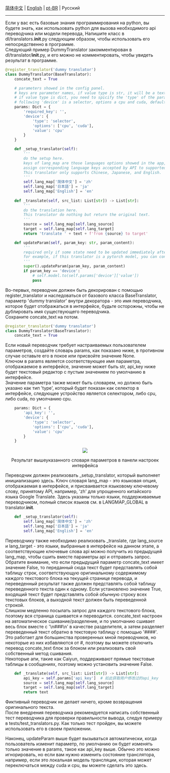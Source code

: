 [简体中文](../doc/加别的翻译器.md) | [English](../doc/how_to_add_new_translator.md) | [pt-BR](../doc/Como_add_um_novo_tradutor.md) | Русский

---

Если у вас есть базовые знания программирования на python, вы будете знать, как использовать python для вызова необходимого api переводчика или модели перевода, Напишите класс в dl/translators.__init__.py следующим образом, чтобы использовать его непосредственно в программе.      
Следующий пример DummyTranslator закомментирован в dl/translator/__init__.py, и его можно не комментировать, чтобы увидеть результат в программе.  

``` python
@register_translator('dummy translator')
class DummyTranslator(BaseTranslator):
    concate_text = True

    # parameters showed in the config panel. 
    # keys are parameter names, if value type is str, it will be a text editor(required key)
    # if value type is dict, you need to spicify the 'type' of the parameter, 
    # following 'device' is a selector, options a cpu and cuda, default is cpu
    params: Dict = {
        'required_key': '', 
        'device': {
            'type': 'selector',
            'options': ['cpu', 'cuda'],
            'value': 'cpu'
        }
    }

    def _setup_translator(self):
        '''
        do the setup here.  
        keys of lang_map are those languages options showed in the app, 
        assign corresponding language keys accepted by API to supported languages.  
        This translator only supports Chinese, Japanese, and English.
        '''
        self.lang_map['简体中文'] = 'zh'
        self.lang_map['日本語'] = 'ja'
        self.lang_map['English'] = 'en'  
        
    def _translate(self, src_list: List[str]) -> List[str]:
        '''
        do the translation here.  
        This translator do nothing but return the original text.
        '''
        source = self.lang_map[self.lang_source]
        target = self.lang_map[self.lang_target]
        return 'translate ' + text + f'from {source} to target'

    def updateParam(self, param_key: str, param_content):
        '''
        required only if some state need to be updated immediately after user change the translator params,
        for example, if this translator is a pytorch model, you can convert it to cpu/gpu here.
        '''
        super().updateParam(param_key, param_content)
        if param_key == 'device':
            # self.model.to(self.params['device']['value'])
            pass
```

Во-первых, переводчик должен быть декорирован с помощью register_translator и наследоваться от базового класса BaseTranslator, параметр 'dummy translator' внутри декоратора - это имя переводчика, которое будет отображаться в интерфейсе, будьте осторожны, чтобы не дублировать имя существующего переводчика.  
Сохраните concate_text на потом.  
``` python
@register_translator('dummy translator')
class DummyTranslator(BaseTranslator):  
    concate_text = True
```

Если новый переводчик требует настраиваемых пользователем параметров, создайте словарь params, как показано ниже, в противном случае оставьте его в покое или присвойте значение None.  
Ключом в params является соответствующее имя параметра, отображаемое в интерфейсе, значение может быть str, api_key ниже будет текстовый редактор с пустым значением по умолчанию в интерфейсе.  
Значение параметра также может быть словарем, но должно быть указано как тип 'type', который будет показан как селектор в интерфейсе, следующее устройство является селектором, либо cpu, либо cuda, по умолчанию cpu.  

``` python
    params: Dict = {
        'api_key': '', 
        'device': {
            'type': 'selector',
            'options': ['cpu', 'cuda'],
            'value': 'cpu'
        }
    }
```  

<p align = "center">
<img src="./src/new_translator.png">
</p>
<p align = "center">
Результат вышеуказанного словаря параметров в панели настроек интерфейса
</p>  

Переводчик должен реализовать _setup_translator, который выполняет инициализацию здесь. Ключ словаря lang_map - это языковая опция, отображаемая в интерфейсе, и присваивается языковому ключевому слову, принятому API, например, 'zh' для упрощенного китайского языка Google Translate. Здесь указаны только языки, поддерживаемые переводчиком, полный список языков см. в LANGMAP_GLOBAL в translator.__init__. 

``` python
    def _setup_translator(self):
        self.lang_map['简体中文'] = 'zh'
        self.lang_map['日本語'] = 'ja'
        self.lang_map['English'] = 'en'  
```

Переводчику также необходимо реализовать _translate, где lang_source и lang_target - это языки, выбранные в интерфейсе на данном этапе, а соответствующие ключевые слова api можно получить из предыдущей lang_map, чтобы сшить вместе параметры api и отправить запрос.  
Обратите внимание, что если предыдущий параметр concate_text имеет значение False, то переданный сюда текст будет представлять собой таблицу строк, соответствующую оригинальному содержимому каждого текстового блока на текущей странице перевода, и переведенный результат также должен представлять собой таблицу переведенного текста один к одному. Если установлено значение True, входящий текст будет представлять собой обычную строку всех текстовых блоков, а выходной текст должен быть переведенной строкой.  
Слишком медленно посылать запрос для каждого текстового блока, поэтому вся страница сшивается и переводится. concate_text настроен на автоматическое сшивание/разделение, и по умолчанию сшивает весь блок вместе с '\n###\n' в качестве разделителя, а затем разделяет переведенный текст обратно в текстовую таблицу с помощью '####'. Это работает для большинства проверенных мной переводчиков, но некоторые из них избавляются от #, поэтому вы можете отключить перевод concate_text блок за блоком или реализовать свой собственный метод сшивания.  
Некоторые апи, такие как Caiyun, поддерживают прямые текстовые таблицы в сообщениях, поэтому можно установить значение False.  
``` python
    def _translate(self, src_list: List[str]) -> List[str]:
        api_key = self.params['api_key']  # 如此获取用户修改过的api_key
        source = self.lang_map[self.lang_source]
        target = self.lang_map[self.lang_target]
        return text
```
Фиктивный переводчик не делает ничего, кроме возвращения оригинального текста.  
После внедрения переводчика рекомендуется написать собственный тест переводчика для проверки правильности вывода, следуя примеру в tests/test_translators.py. Как только тест пройден, вы можете использовать его в своем приложении.   

Наконец, updateParam выше будет вызываться автоматически, когда пользователь изменит параметр, по умолчанию он будет изменять только значение в params, такое как api_key выше. Обычно это можно игнорировать, но если вам нужно изменить состояние транслятора, например, если это локальная модель трансляции, которая может переключаться между cuda и cpu, вы можете сделать это здесь.  